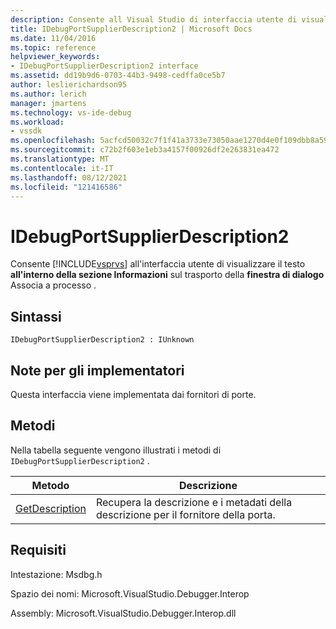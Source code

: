```yaml
---
description: Consente all Visual Studio di interfaccia utente di visualizzare il testo all'interno della sezione Informazioni sul trasporto della finestra di dialogo Associa a processo .
title: IDebugPortSupplierDescription2 | Microsoft Docs
ms.date: 11/04/2016
ms.topic: reference
helpviewer_keywords:
- IDebugPortSupplierDescription2 interface
ms.assetid: dd19b9d6-0703-44b3-9498-cedffa0ce5b7
author: leslierichardson95
ms.author: lerich
manager: jmartens
ms.technology: vs-ide-debug
ms.workload:
- vssdk
ms.openlocfilehash: 5acfcd50032c7f1f41a3733e73050aae1270d4e0f109dbb8a59229f1404f08f5
ms.sourcegitcommit: c72b2f603e1eb3a4157f00926df2e263831ea472
ms.translationtype: MT
ms.contentlocale: it-IT
ms.lasthandoff: 08/12/2021
ms.locfileid: "121416586"
---
```

# <a name="idebugportsupplierdescription2"></a>IDebugPortSupplierDescription2
Consente [!INCLUDE[vsprvs](../../../code-quality/includes/vsprvs_md.md)] all'interfaccia utente di visualizzare il testo **all'interno della sezione Informazioni** sul trasporto della **finestra di dialogo** Associa a processo .

## <a name="syntax"></a>Sintassi

```
IDebugPortSupplierDescription2 : IUnknown
```

## <a name="notes-for-implementers"></a>Note per gli implementatori
 Questa interfaccia viene implementata dai fornitori di porte.

## <a name="methods"></a>Metodi
 Nella tabella seguente vengono illustrati i metodi di `IDebugPortSupplierDescription2` .

|Metodo|Descrizione|
|------------|-----------------|
|[GetDescription](../../../extensibility/debugger/reference/idebugportsupplierdescription2-getdescription.md)|Recupera la descrizione e i metadati della descrizione per il fornitore della porta.|

## <a name="requirements"></a>Requisiti
 Intestazione: Msdbg.h

 Spazio dei nomi: Microsoft.VisualStudio.Debugger.Interop

 Assembly: Microsoft.VisualStudio.Debugger.Interop.dll
